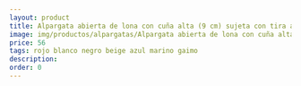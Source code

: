 ```yaml
---
layout: product
title: Alpargata abierta de lona con cuña alta (9 cm) sujeta con tira al talón
image: img/productos/alpargatas/Alpargata abierta de lona con cuña alta (9 cm) sujeta con tira al talón=56 =rojo blanco negro beige azul marino gaimo.webp
price: 56 
tags: rojo blanco negro beige azul marino gaimo
description: 
order: 0
---
```

